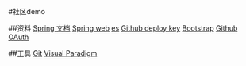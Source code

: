 #社区demo

##资料
[Spring 文档](spring.io/guides)
[Spring web](spring.io/guides/gs/serving-web-content/)
[es](elasticsearch.cn/explore)
[Github deploy key](developer.github.com/v3/guides/managing-deploy-keys/#deploy-keys)
[Bootstrap](v3.bootcss.com/getting-started/)
[Github OAuth](developer.github.com/apps/building-oauth-apps/creating-an-oauth-app/)

##工具
[Git](git-scm.com/download)
[Visual Paradigm](www.visual-paradigm.com)